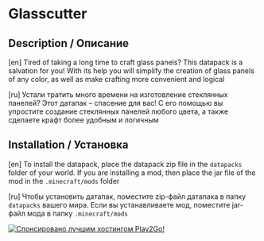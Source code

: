 # Glasscutter
## Description / Описание
[en] Tired of taking a long time to craft glass panels? This datapack is a salvation for you! With its help you will simplify the creation of glass panels of any color, as well as make crafting more convenient and logical

[ru] Устали тратить много времени на изготовление стеклянных панелей? Этот датапак – спасение для вас! С его помощью вы упростите создание стеклянных панелей любого цвета, а также сделаете крафт более удобным и логичным

## Installation / Установка

[en] To install the datapack, place the datapack zip file in the `datapacks` folder of your world. If you are installing a mod, then place the jar file of the mod in the `.minecraft/mods` folder

[ru] Чтобы установить датапак, поместите zip-файл датапака в папку `datapacks` вашего мира.
Если вы устанавливаете мод, поместите jar-файл мода в папку `.minecraft/mods`

<div id="sponsored">  <a href="https://play2go.cloud/?ref_id=axxR5TvWdII">
    <img src="https://i.ibb.co/j5Xhxzk/Play2Go.png" alt="Спонсировано лучшим хостингом Play2Go!"/>
